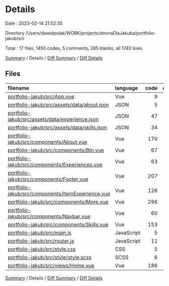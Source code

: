 # Details

Date : 2023-02-14 21:52:35

Directory /Users/dawidpolak/WORK/projects/stronaDlaJakuba/portfolio-jakub/src

Total : 17 files,  1450 codes, 5 comments, 285 blanks, all 1740 lines

[Summary](results.md) / Details / [Diff Summary](diff.md) / [Diff Details](diff-details.md)

## Files
| filename | language | code | comment | blank | total |
| :--- | :--- | ---: | ---: | ---: | ---: |
| [portfolio-jakub/src/App.vue](/portfolio-jakub/src/App.vue) | Vue | 9 | 0 | 5 | 14 |
| [portfolio-jakub/src/assets/data/about.json](/portfolio-jakub/src/assets/data/about.json) | JSON | 5 | 0 | 0 | 5 |
| [portfolio-jakub/src/assets/data/experience.json](/portfolio-jakub/src/assets/data/experience.json) | JSON | 47 | 0 | 0 | 47 |
| [portfolio-jakub/src/assets/data/skills.json](/portfolio-jakub/src/assets/data/skills.json) | JSON | 34 | 0 | 0 | 34 |
| [portfolio-jakub/src/components/About.vue](/portfolio-jakub/src/components/About.vue) | Vue | 170 | 0 | 32 | 202 |
| [portfolio-jakub/src/components/Btn.vue](/portfolio-jakub/src/components/Btn.vue) | Vue | 67 | 0 | 13 | 80 |
| [portfolio-jakub/src/components/Experiences.vue](/portfolio-jakub/src/components/Experiences.vue) | Vue | 63 | 0 | 17 | 80 |
| [portfolio-jakub/src/components/Footer.vue](/portfolio-jakub/src/components/Footer.vue) | Vue | 207 | 0 | 36 | 243 |
| [portfolio-jakub/src/components/ItemExperience.vue](/portfolio-jakub/src/components/ItemExperience.vue) | Vue | 126 | 0 | 28 | 154 |
| [portfolio-jakub/src/components/More.vue](/portfolio-jakub/src/components/More.vue) | Vue | 296 | 0 | 64 | 360 |
| [portfolio-jakub/src/components/Navbar.vue](/portfolio-jakub/src/components/Navbar.vue) | Vue | 60 | 0 | 12 | 72 |
| [portfolio-jakub/src/components/Skills.vue](/portfolio-jakub/src/components/Skills.vue) | Vue | 153 | 1 | 31 | 185 |
| [portfolio-jakub/src/main.js](/portfolio-jakub/src/main.js) | JavaScript | 5 | 0 | 2 | 7 |
| [portfolio-jakub/src/router.js](/portfolio-jakub/src/router.js) | JavaScript | 11 | 0 | 2 | 13 |
| [portfolio-jakub/src/style.css](/portfolio-jakub/src/style.css) | CSS | 5 | 1 | 2 | 8 |
| [portfolio-jakub/src/style/style.scss](/portfolio-jakub/src/style/style.scss) | SCSS | 6 | 1 | 3 | 10 |
| [portfolio-jakub/src/views/Home.vue](/portfolio-jakub/src/views/Home.vue) | Vue | 186 | 2 | 38 | 226 |

[Summary](results.md) / Details / [Diff Summary](diff.md) / [Diff Details](diff-details.md)